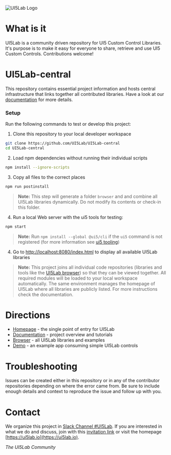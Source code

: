 ![UI5Lab Logo](https://github.com/UI5Lab/UI5Lab-central/blob/master/docs/media/UI5LabLogoPhoenix.png)

# What is it

UI5Lab is a community driven repository for UI5 Custom Control Libraries. It's purpose is to make it easy for everyone to share, retrieve and use UI5 Custom Controls. Contributions welcome!

# UI5Lab-central
This repository contains essential project information and hosts central infrastructure that links together all contributed libraries. Have a look at our [documentation](http://ui5lab.io/docs/) for more details. 

### Setup

Run the following commands to test or develop this project:

1. Clone this repository to your local developer workspace
```bash
git clone https://github.com/UI5Lab/UI5Lab-central
cd UI5Lab-central
```

2. Load npm dependencies without running their individual scripts
```bash
npm install --ignore-scripts
```

3. Copy all files to the correct places 
```bash
npm run postinstall
``` 

> **Note:** This step will generate a folder ```browser``` and and combine all UI5Lab libraries dynamically. Do not modify its contents or check-in this folder. 

4. Run a local Web server with the ui5 tools for testing:

```sh
npm start
```

> **Note:** Run ```npm install --global @ui5/cli``` if the ```ui5``` command is not registered (for more information see [ui5 tooling](https://github.com/SAP/ui5-tooling]))

4. Go to [http://localhost:8080/index.html](http://localhost:8080/index.html) to display all available UI5Lab libraries

> **Note:** This project joins all individual code repositories (libraries and tools like the [UI5Lab browser](https://github.com/UI5Lab/UI5Lab-browser)) so that they can be viewed together. All required modules will be loaded to your local workspace automatically. The same environment manages the homepage of UI5Lab where all libraries are publicly listed. For more instructions check the documentation.

# Directions

* [Homepage](https://ui5lab.io) - the single point of entry for UI5Lab
* [Documentation](https://ui5lab.io/docs) - project overview and tutorials
* [Browser](https://ui5lab.io/browser) - all UI5Lab libraries and examples
* [Demo](https://ui5lab.github.io/UI5Lab-app-simple/index.html) - an example app consuming simple UI5Lab controls

# Troubleshooting

Issues can be created either in this repository or in any of the contributor repositories depending on where the error came from.
Be sure to include enough details and context to reproduce the issue and follow up with you. 

# Contact

We organize this project in [Slack Channel #UI5Lab](https://openui5.slack.com/messages/UI5lab).
If you are interested in what we do and discuss, join with this [invitation link](http://slackui5invite.herokuapp.com/) or visit the homepage [https://ui5lab.io](https://ui5lab.io).

*The UI5Lab Community*
